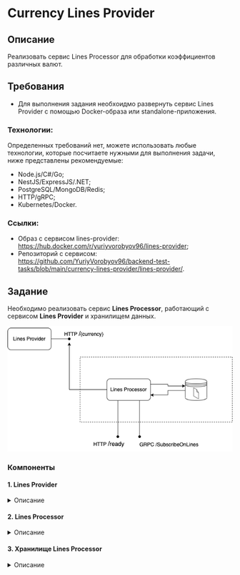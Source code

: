 # Currency Lines Provider

## Описание

Реализовать сервис Lines Processor для обработки коэффициентов различных валют.

## Требования

- Для выполнения задания необхоидмо развернуть сервис Lines Provider c помощью Docker-образа или standalone-приложения.

### Технологии:

Определенных требований нет, можете использовать любые технологии, которые посчитаете нужными для выполнения задачи, ниже представлены рекомендуемые:
- Node.js/C#/Go;
- NestJS/ExpressJS/.NET;
- PostgreSQL/MongoDB/Redis;
- HTTP/gRPC;
- Kubernetes/Docker.

### Ссылки:

- Образ с сервисом lines-provider: https://hub.docker.com/r/yuriyvorobyov96/lines-provider;
- Репозиторий с сервисом: https://github.com/YuriyVorobyov96/backend-test-tasks/blob/main/currency-lines-provider/lines-provider/.

## Задание

Необходимо реализовать сервис __Lines Processor__, работающий с сервисом __Lines Provider__ и хранилищем данных.

![](./schema_lines.png)

### Компоненты

#### 1. Lines Provider

<details>
<summary>Описание</summary>

Позволяет получать некие коэффициенты (линии) для трёх валют: рубли, доллары, евро.

##### Запуск
Запуск через docker

```bash
$ docker run -dp 8000:8000 yuriyvorobyov96/lines-provider
```

Запуск через node

```bash
$ npm start
```
##### Машрутизация

```bash
$ curl http://localhost:8000/rub
{"lines":{"rub":"0.953"}}

$ curl http://localhost:8000/usd
{"lines":{"usd":"1.472"}}

$ curl http://localhost:8000/eur
{"lines":{"eur":"3.213"}}
```

</details>


#### 2. Lines Processor

<details>
<summary>Описание</summary>

Сервис, который необходимо реализовать.

##### Алгоритм работы:

1. На старте приложение запускает воркеры для каждой валюты, работающие в "фоновом" режиме
и выполняющие следующие действия:
- Раз в N секунд сходить в Lines Provider за линией для данной валюты (спуллить её);
- Сохранить значение линии в хранилище;
- Интервал N может быть свой для каждой валюты.
2. Приложение должно предоставлять два вида API:
- HTTP, с маршрутом /ready. Маршрут проверяет соединение к хранилищу, а также
говорит о том, что прошла первая синхронизация линий.

    Отвечает 200 OK или не-200 статусом. При желании может возвращать JSON с более
    детальной информацией о состоянии приложения.

- gRPC, с единственным методом /SubscribeOnLines. Метод отвечает за подписку на
линии для указанных видов валют. Является полнодуплексным (bidirectional streaming
RPC).

    В запросе - список валют и с какой периодичностью получать линии, в первом ответе -
    линии по ним, в последующих - дельты от того, что уже было отправлено.
    Если последующие запросы в стриме содержат изменение списка спортов, то снова
    присылаем линии полностью. Линии берутся из хранилища, обращений к Lines Provider быть не должно.

    Пример на псевдоязыке:

    ```bash
    Full-duplex stream:
    10:00:00 > /SubscribeOnLines [rub, eur] 3s
    10:00:00 < {rub: 1.131, eur: 2.192}
    10:00:03 < {rub: 0.03, eur: 0.012}

    10:00:07 > /SubscribeOnLines [usd, eur] 1s
    10:00:07 < {usd: 0.012, eur: 2.123}
    10:00:08 < {usd: 0.026, eur: 4.202}
    10:00:09 < {usd: 5.999, eur: 0.032}

    10:00:09 > /SubscribeOnLines [usd, rub] 5s
    10:00:09 < {usd: 2.404, rub: 1.988}
    10:00:14 < {usd: 0.124, rub: 0.013}
    10:00:19 < {usd: 0.111, rub: 0.038}
    ```

Protobuf-спецификации запроса и ответов, а также их формат необходимо разработать
самостоятельно.

HTTP API доступно сразу, но gRPC с того момента, как прошла первая синхронизация
стораджей (/ready стала возвращать 200 OK).

</details>

#### 3. Хранилище Lines Processor

<details>
<summary>Описание</summary>

Хранилище может быть как нереляционного типа (например, Redis), так и реляционного (например,
PostgreSQL), на выбор разработчика.
Каждая валюта должна быть представлена собственным ключом/таблицей (в зависимости от типа
хранилища).

</details>

